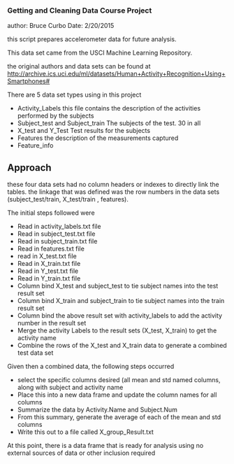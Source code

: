 ### Getting and Cleaning Data Course Project

author: Bruce Curbo								Date: 2/20/2015

this script prepares accelerometer data for future analysis.

This data set came from the USCI Machine Learning Repository.

the original authors and data sets can be found at
http://archive.ics.uci.edu/ml/datasets/Human+Activity+Recognition+Using+Smartphones#

There are 5 data set types using in this project
* Activity_Labels
    this file contains the description of the activities performed by the subjects
* Subject_test and Subject_train
     The subjects of the test. 30 in all
* X_test and Y_Test
     Test results for the subjects
* Features 
    the description of the measurements captured
* Feature_info    
    
    
## Approach

these four data sets had no column headers or indexes to directly link the tables.
the linkage that was defined was the row numbers in the data sets
 (subject_test/train, X_test/train , features).
    
 The initial steps followed were
 * Read in activity_labels.txt file
 * Read in subject_test.txt file
 * Read in subject_train.txt file
 * Read in features.txt file
 * read in X_test.txt file
 * Read in X_train.txt file
 * Read in Y_test.txt file
 * Read in Y_train.txt file 
 * Column bind X_test and subject_test to tie subject names into the test result set
 * Column bind X_train and subject_train to tie subject names into the train result set  
 * Column bind the above result set with activity_labels to add the activity number in the result set
 * Merge the activity Labels to the result sets (X_test, X_train) to get the activity name
 * Combine the rows of the X_test and X_train data to generate a combined test data set
 
 Given then a combined data, the following steps occurred
 * select the specific columns desired (all mean and std named columns, along with subject and activity name
 * Place this into a new data frame and update the column names for all columns
 * Summarize the data by Activity.Name and Subject.Num
 * From this summary, generate the average of each of the mean and std columns
 * Write this out to a file called X_group_Result.txt 
 
 At this point, there is a data frame that is ready for analysis using no external 
 sources of data or other inclusion required
 